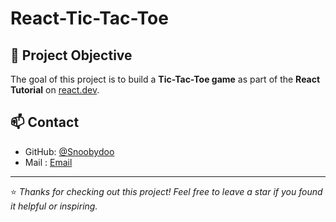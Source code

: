 # React-Tic-Tac-Toe


## 🎯 Project Objective

The goal of this project is to build a **Tic-Tac-Toe game** as part of the **React Tutorial** on [react.dev](https://react.dev/learn/tutorial-tic-tac-toe).


## 📫 Contact

- GitHub: [@Snoobydoo](https://github.com/Snoobydoo)  
- Mail : [Email](theo_perso@live.fr)

---

⭐ *Thanks for checking out this project! Feel free to leave a star if you found it helpful or inspiring.*

